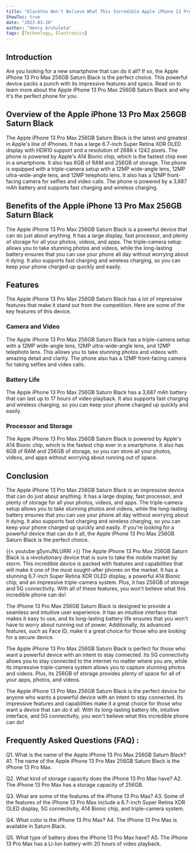 ```yaml
---
title: "blackYou Won't Believe What This Incredible Apple iPhone 13 Pro Max 256GB Saturn Black Can Do!"
ShowToc: true 
date: "2023-03-20"
author: "Henry Archuleta" 
tags: [Technology, Electronics]
---
```

## Introduction
Are you looking for a new smartphone that can do it all? If so, the Apple iPhone 13 Pro Max 256GB Saturn Black is the perfect choice. This powerful device packs a punch with its impressive features and specs. Read on to learn more about the Apple iPhone 13 Pro Max 256GB Saturn Black and why it's the perfect phone for you.

## Overview of the Apple iPhone 13 Pro Max 256GB Saturn Black
The Apple iPhone 13 Pro Max 256GB Saturn Black is the latest and greatest in Apple's line of iPhones. It has a large 6.7-inch Super Retina XDR OLED display with HDR10 support and a resolution of 2688 x 1242 pixels. The phone is powered by Apple's A14 Bionic chip, which is the fastest chip ever in a smartphone. It also has 6GB of RAM and 256GB of storage. The phone is equipped with a triple-camera setup with a 12MP wide-angle lens, 12MP ultra-wide-angle lens, and 12MP telephoto lens. It also has a 12MP front-facing camera for selfies and video calls. The phone is powered by a 3,687 mAh battery and supports fast charging and wireless charging.

## Benefits of the Apple iPhone 13 Pro Max 256GB Saturn Black
The Apple iPhone 13 Pro Max 256GB Saturn Black is a powerful device that can do just about anything. It has a large display, fast processor, and plenty of storage for all your photos, videos, and apps. The triple-camera setup allows you to take stunning photos and videos, while the long-lasting battery ensures that you can use your phone all day without worrying about it dying. It also supports fast charging and wireless charging, so you can keep your phone charged up quickly and easily.

## Features
The Apple iPhone 13 Pro Max 256GB Saturn Black has a lot of impressive features that make it stand out from the competition. Here are some of the key features of this device.

### Camera and Video
The Apple iPhone 13 Pro Max 256GB Saturn Black has a triple-camera setup with a 12MP wide-angle lens, 12MP ultra-wide-angle lens, and 12MP telephoto lens. This allows you to take stunning photos and videos with amazing detail and clarity. The phone also has a 12MP front-facing camera for taking selfies and video calls.

### Battery Life
The Apple iPhone 13 Pro Max 256GB Saturn Black has a 3,687 mAh battery that can last up to 17 hours of video playback. It also supports fast charging and wireless charging, so you can keep your phone charged up quickly and easily.

### Processor and Storage
The Apple iPhone 13 Pro Max 256GB Saturn Black is powered by Apple's A14 Bionic chip, which is the fastest chip ever in a smartphone. It also has 6GB of RAM and 256GB of storage, so you can store all your photos, videos, and apps without worrying about running out of space.

## Conclusion
The Apple iPhone 13 Pro Max 256GB Saturn Black is an impressive device that can do just about anything. It has a large display, fast processor, and plenty of storage for all your photos, videos, and apps. The triple-camera setup allows you to take stunning photos and videos, while the long-lasting battery ensures that you can use your phone all day without worrying about it dying. It also supports fast charging and wireless charging, so you can keep your phone charged up quickly and easily. If you're looking for a powerful device that can do it all, the Apple iPhone 13 Pro Max 256GB Saturn Black is the perfect choice.

{{< youtube g5ymJNLURRI >}} 
The Apple iPhone 13 Pro Max 256GB Saturn Black is a revolutionary device that is sure to take the mobile market by storm. This incredible device is packed with features and capabilities that will make it one of the most sought-after phones on the market. It has a stunning 6.7-inch Super Retina XDR OLED display, a powerful A14 Bionic chip, and an impressive triple-camera system. Plus, it has 256GB of storage and 5G connectivity. With all of these features, you won't believe what this incredible phone can do!

The iPhone 13 Pro Max 256GB Saturn Black is designed to provide a seamless and intuitive user experience. It has an intuitive interface that makes it easy to use, and its long-lasting battery life ensures that you won't have to worry about running out of power. Additionally, its advanced features, such as Face ID, make it a great choice for those who are looking for a secure device.

The Apple iPhone 13 Pro Max 256GB Saturn Black is perfect for those who want a powerful device with an intent to stay connected. Its 5G connectivity allows you to stay connected to the internet no matter where you are, while its impressive triple-camera system allows you to capture stunning photos and videos. Plus, its 256GB of storage provides plenty of space for all of your apps, photos, and videos.

The Apple iPhone 13 Pro Max 256GB Saturn Black is the perfect device for anyone who wants a powerful device with an intent to stay connected. Its impressive features and capabilities make it a great choice for those who want a device that can do it all. With its long-lasting battery life, intuitive interface, and 5G connectivity, you won't believe what this incredible phone can do!

## Frequently Asked Questions (FAQ) :
Q1. What is the name of the Apple iPhone 13 Pro Max 256GB Saturn Black?
A1. The name of the Apple iPhone 13 Pro Max 256GB Saturn Black is the iPhone 13 Pro Max.

Q2. What kind of storage capacity does the iPhone 13 Pro Max have?
A2. The iPhone 13 Pro Max has a storage capacity of 256GB.

Q3. What are some of the features of the iPhone 13 Pro Max?
A3. Some of the features of the iPhone 13 Pro Max include a 6.7-inch Super Retina XDR OLED display, 5G connectivity, A14 Bionic chip, and triple-camera system.

Q4. What color is the iPhone 13 Pro Max?
A4. The iPhone 13 Pro Max is available in Saturn Black.

Q5. What type of battery does the iPhone 13 Pro Max have?
A5. The iPhone 13 Pro Max has a Li-Ion battery with 20 hours of video playback.


